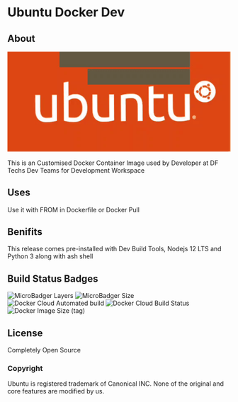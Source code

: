 # Ubuntu Docker Dev

## About

![Ubuntu](https://raw.githubusercontent.com/DFCommunity/img-stack/master/ezgif.com-gif-maker%20(1).gif)

This is an Customised Docker Container Image used by Developer at DF Techs Dev Teams for Development Workspace 

## Uses

Use it with FROM in Dockerfile or Docker Pull

## Benifits

This release comes pre-installed with Dev Build Tools, Nodejs 12 LTS and Python 3 along with ash shell 

## Build Status Badges

![MicroBadger Layers](https://img.shields.io/microbadger/layers/dftechs/ubuntu-dev?logo=docker&style=for-the-badge)
![MicroBadger Size](https://img.shields.io/microbadger/image-size/dftechs/ubuntu-dev?logo=docker&style=for-the-badge)
![Docker Cloud Automated build](https://img.shields.io/docker/cloud/automated/dftechs/ubuntu-dev?style=for-the-badge)
![Docker Cloud Build Status](https://img.shields.io/docker/cloud/build/dftechs/ubuntu-dev?style=for-the-badge)
![Docker Image Size (tag)](https://img.shields.io/docker/image-size/dftechs/ubuntu-dev/latest?style=for-the-badge)

## License

Completely Open Source

### Copyright

Ubuntu is registered trademark of Canonical INC. None of the original and core features are modified by us.


